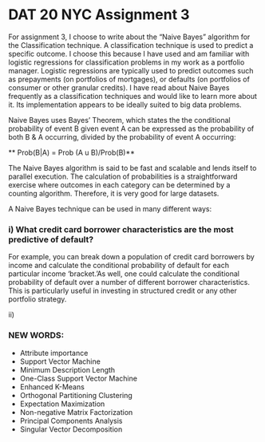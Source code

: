 # DAT 20 NYC Assignment 3

For assignment 3, I choose to write about the “Naive Bayes” algorithm for the Classification technique.   A classification technique is used to predict a specific outcome.  I choose this because I have used and am familiar with logistic regressions for classification problems in my work as a portfolio manager.  Logistic regressions are typically used to predict outcomes such as prepayments (on portfolios of mortgages), or defaults (on portfolios of consumer or other granular credits).   I have read about Naive Bayes frequently as a classification techniques and would like to learn more about it.  Its implementation appears to be ideally suited to big data problems. 

Naive Bayes uses Bayes’ Theorem, which states the the conditional probability of event B given event A can be expressed as the probability of both B & A occurring, divided by the probability of event A occurring:

** 	Prob(B|A) = Prob (A u B)/Prob(B)**

The Naive Bayes algorithm is said to be fast and scalable and lends itself to parallel execution.  The calculation of probabilities is a straightforward exercise where outcomes in each category can be determined by a counting algorithm.    Therefore, it is very good for large datasets.  

A Naive Bayes technique can be used in many different ways:

### **i) What credit card borrower characteristics are the most predictive of default?**   

For example, you can break down a population of credit card borrowers by income and calculate the conditional probability of default for each particular income ‘bracket.’As well, one could calculate the conditional probability of default over a number of different borrower characteristics.  This is particularly useful in investing in structured credit or any other portfolio strategy.  

ii) 

### **NEW WORDS:**
* Attribute importance
* Support Vector Machine
* Minimum Description Length
* One-Class Support Vector Machine
* Enhanced K-Means
* Orthogonal Partitioning Clustering
* Expectation Maximization
* Non-negative Matrix Factorization
* Principal Components Analysis
* Singular Vector Decomposition

